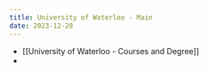 ```yaml
---
title: University of Waterloo - Main
date: 2023-12-28
---
```

- [[University of Waterloo  - Courses and Degree]]
- 
